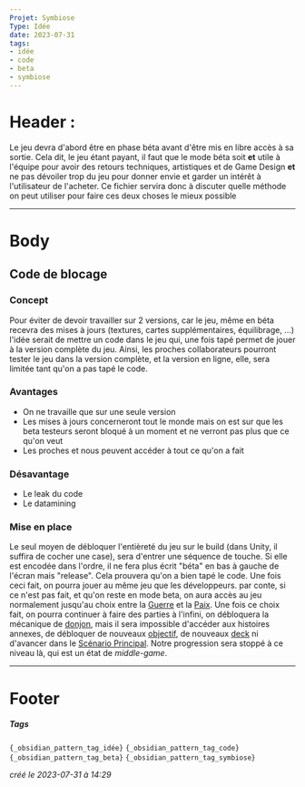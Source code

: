 ```yaml
---
Projet: Symbiose
Type: Idée
date: 2023-07-31
tags:
- idée
- code
- beta
- symbiose
---
```

   
# Header :   
   
Le jeu devra d'abord être en phase béta avant d'être mis en libre accès à sa sortie. Cela dit, le jeu étant payant, il faut que le mode béta soit **et** utile à l'équipe pour avoir des retours techniques, artistiques et de Game Design **et** ne pas dévoiler trop du jeu pour donner envie et garder un intérêt à l'utilisateur de l'acheter. Ce fichier servira donc à discuter quelle méthode on peut utiliser pour faire ces deux choses le mieux possible   
   
   
-------------------------------------------------------------------------------   
# Body   
   
##  Code de blocage   
   
### Concept    
   
Pour éviter de devoir travailler sur 2 versions, car le jeu, même en béta recevra des mises à jours (textures, cartes supplémentaires, équilibrage, ...) l'idée serait de mettre un code dans le jeu qui, une fois tapé permet de jouer à la version complète du jeu. Ainsi, les proches collaborateurs pourront tester le jeu dans la version complète, et la version en ligne, elle, sera limitée tant qu'on a pas tapé le code.   
   
### Avantages   
   
   
- On ne travaille que sur une seule version    
- Les mises à jours concerneront tout le monde mais on est sur que les beta testeurs seront bloqué à un moment et ne verront pas plus que ce qu'on veut   
- Les proches et nous peuvent accéder à tout ce qu'on a fait   
   
### Désavantage   
   
   
- Le leak du code   
- Le datamining   
   
### Mise en place   
   
Le seul moyen de débloquer l'entièreté du jeu sur le build (dans Unity, il suffira de cocher une case), sera d'entrer une séquence de touche. Si elle est encodée dans l'ordre, il ne fera plus écrit "béta" en bas à gauche de l'écran mais "release". Cela prouvera qu'on a bien tapé le code. Une fois ceci fait, on pourra jouer au même jeu que les développeurs. par conte, si ce n'est pas fait, et qu'on reste en mode beta, on aura accès au jeu normalement jusqu'au choix entre la [Guerre](/not_created.md) et la [Paix](/not_created.md). Une fois ce choix fait, on pourra continuer à faire des parties à l'infini, on débloquera la mécanique de [donjon](/not_created.md), mais il sera impossible d'accéder aux histoires annexes, de débloquer de nouveaux [objectif](/not_created.md), de nouveaux [deck](/not_created.md) ni d'avancer dans le [Scénario Principal](../../../Cr%C3%A9ations/Symbiose/GameDesign/Sc%C3%A9nario/Sc%C3%A9nario%20Principal.md).  Notre progression sera stoppé à ce niveau là, qui est un état de *middle-game*.    
   
   
---------------------------------------------------------------------------   
# Footer   
   
##### Tags   
`{_obsidian_pattern_tag_idée}` `{_obsidian_pattern_tag_code}` `{_obsidian_pattern_tag_beta}` `{_obsidian_pattern_tag_symbiose}`    
   
*créé le 2023-07-31 à 14:29*